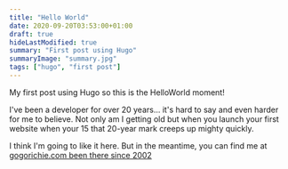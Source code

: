 ```yaml
---
title: "Hello World"
date: 2020-09-20T03:53:00+01:00
draft: true
hideLastModified: true
summary: "First post using Hugo"
summaryImage: "summary.jpg"
tags: ["hugo", "first post"]
---
```


My first post using Hugo so this is the HelloWorld moment!

I've been a developer for over 20 years... it's hard to say and even harder for me to believe. Not only am I getting old but when you launch your first website when your 15 that 20-year mark creeps up mighty quickly. 

I think I'm going to like it here. But in the meantime, you can find me at [gogorichie.com been there since 2002](http://www.gogorichie.com)